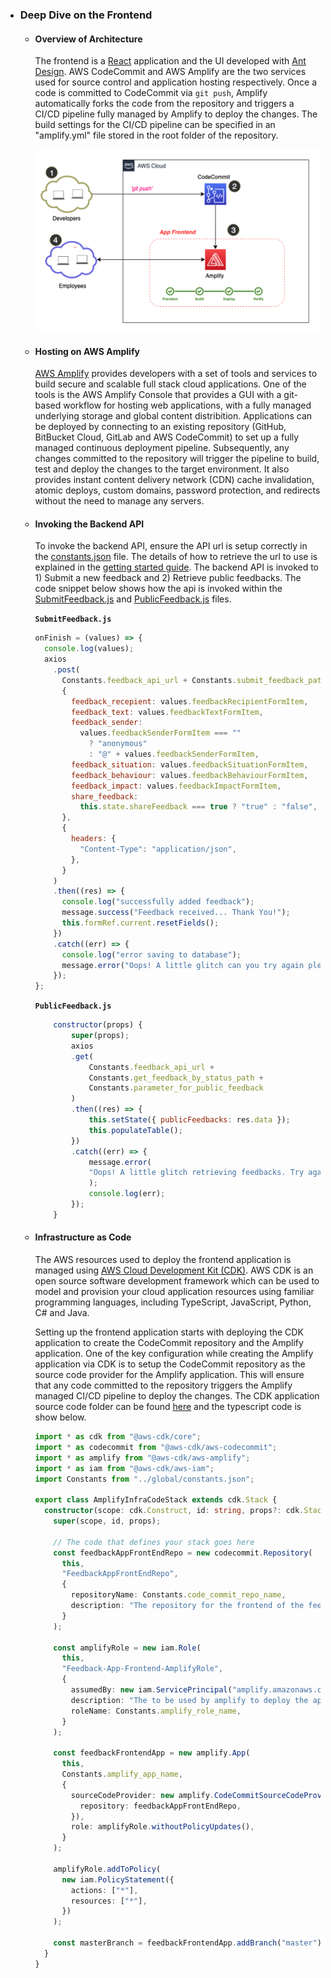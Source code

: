 - ### Deep Dive on the Frontend

  - #### Overview of Architecture

    The frontend is a [React](https://reactjs.org/) application and the UI developed with [Ant Design](https://ant.design/). AWS CodeCommit and AWS Amplify are the two services used for source control and application hosting respectively. Once a code is committed to CodeCommit via `git push`, Amplify automatically forks the code from the repository and triggers a CI/CD pipeline fully managed by Amplify to deploy the changes. The build settings for the CI/CD pipeline can be specified in an "amplify.yml" file stored in the root folder of the repository.

    <p align="center">
        <img src="images/frontend_dev_pipeline.png" alt="Frontend Dev Pipeline"/>
    </p>

  - #### Hosting on AWS Amplify

    [AWS Amplify](https://aws.amazon.com/amplify/) provides developers with a set of tools and services to build secure and scalable full stack cloud applications. One of the tools is the AWS Amplify Console that provides a GUI with a git-based workflow for hosting web applications, with a fully managed underlying storage and global content distribition. Applications can be deployed by connecting to an existing repository (GitHub, BitBucket Cloud, GitLab and AWS CodeCommit) to set up a fully managed continuous deployment pipeline. Subsequently, any changes committed to the repository will trigger the pipeline to build, test and deploy the changes to the target environment. It also provides instant content delivery network (CDN) cache invalidation, atomic deploys, custom domains, password protection, and redirects without the need to manage any servers.

  - #### Invoking the Backend API

    To invoke the backend API, ensure the API url is setup correctly in the [constants.json]() file. The details of how to retrieve the url to use is explained in the [getting started guide](). The backend API is invoked to 1) Submit a new feedback and 2) Retrieve public feedbacks. The code snippet below shows how the api is invoked within the [SubmitFeedback.js]() and [PublicFeedback.js]() files.

    **`SubmitFeedback.js`**

    ```javascript
    onFinish = (values) => {
      console.log(values);
      axios
        .post(
          Constants.feedback_api_url + Constants.submit_feedback_path,
          {
            feedback_recepient: values.feedbackRecipientFormItem,
            feedback_text: values.feedbackTextFormItem,
            feedback_sender:
              values.feedbackSenderFormItem === ""
                ? "anonymous"
                : "@" + values.feedbackSenderFormItem,
            feedback_situation: values.feedbackSituationFormItem,
            feedback_behaviour: values.feedbackBehaviourFormItem,
            feedback_impact: values.feedbackImpactFormItem,
            share_feedback:
              this.state.shareFeedback === true ? "true" : "false",
          },
          {
            headers: {
              "Content-Type": "application/json",
            },
          }
        )
        .then((res) => {
          console.log("successfully added feedback");
          message.success("Feedback received... Thank You!");
          this.formRef.current.resetFields();
        })
        .catch((err) => {
          console.log("error saving to database");
          message.error("Oops! A little glitch can you try again please!");
        });
    };
    ```

    **`PublicFeedback.js`**

    ```javascript
        constructor(props) {
            super(props);
            axios
            .get(
                Constants.feedback_api_url +
                Constants.get_feedback_by_status_path +
                Constants.parameter_for_public_feedback
            )
            .then((res) => {
                this.setState({ publicFeedbacks: res.data });
                this.populateTable();
            })
            .catch((err) => {
                message.error(
                "Oops! A little glitch retrieving feedbacks. Try again please!"
                );
                console.log(err);
            });
        }
    ```

  - #### Infrastructure as Code

    The AWS resources used to deploy the frontend application is managed using [AWS Cloud Development Kit (CDK)](https://aws.amazon.com/cdk/). AWS CDK is an open source software development framework which can be used to model and provision your cloud application resources using familiar programming languages, including TypeScript, JavaScript, Python, C# and Java.

    Setting up the frontend application starts with deploying the CDK application to create the CodeCommit repository and the Amplify application. One of the key configuration while creating the Amplify application via CDK is to setup the CodeCommit repository as the source code provider for the Amplify application. This will ensure that any code committed to the repository triggers the Amplify managed CI/CD pipeline to deploy the changes. The CDK application source code folder can be found [here](../feedback-app-frontend/amplify-infra-code/) and the typescript code is show below.

    ```typescript
    import * as cdk from "@aws-cdk/core";
    import * as codecommit from "@aws-cdk/aws-codecommit";
    import * as amplify from "@aws-cdk/aws-amplify";
    import * as iam from "@aws-cdk/aws-iam";
    import Constants from "../global/constants.json";

    export class AmplifyInfraCodeStack extends cdk.Stack {
      constructor(scope: cdk.Construct, id: string, props?: cdk.StackProps) {
        super(scope, id, props);

        // The code that defines your stack goes here
        const feedbackAppFrontEndRepo = new codecommit.Repository(
          this,
          "FeedbackAppFrontEndRepo",
          {
            repositoryName: Constants.code_commit_repo_name,
            description: "The repository for the frontend of the feedback app",
          }
        );

        const amplifyRole = new iam.Role(
          this,
          "Feedback-App-Frontend-AmplifyRole",
          {
            assumedBy: new iam.ServicePrincipal("amplify.amazonaws.com"),
            description: "The to be used by amplify to deploy the application",
            roleName: Constants.amplify_role_name,
          }
        );

        const feedbackFrontendApp = new amplify.App(
          this,
          Constants.amplify_app_name,
          {
            sourceCodeProvider: new amplify.CodeCommitSourceCodeProvider({
              repository: feedbackAppFrontEndRepo,
            }),
            role: amplifyRole.withoutPolicyUpdates(),
          }
        );

        amplifyRole.addToPolicy(
          new iam.PolicyStatement({
            actions: ["*"],
            resources: ["*"],
          })
        );

        const masterBranch = feedbackFrontendApp.addBranch("master");
      }
    }
    ```
